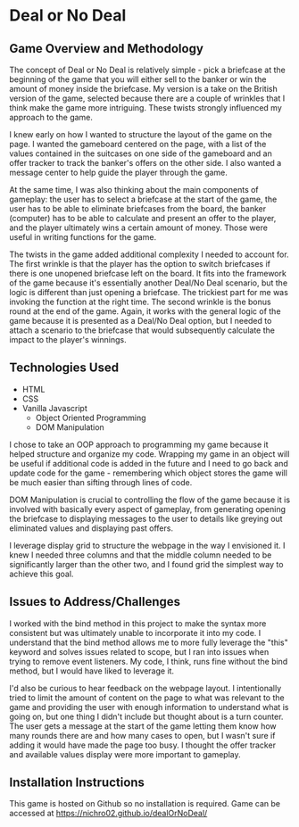 # Deal or No Deal

## Game Overview and Methodology
The concept of Deal or No Deal is relatively simple - pick a briefcase at the beginning of the game that you will either sell to the banker or win the amount of money inside the briefcase. My version is a take on the British version of the game, selected because there are a couple of wrinkles that I think make the game more intriguing. These twists strongly influenced my approach to the game.

I knew early on how I wanted to structure the layout of the game on the page. I wanted the gameboard centered on the page, with a list of the values contained in the suitcases on one side of the gameboard and an offer tracker to track the banker's offers on the other side. I also wanted a message center to help guide the player through the game.

At the same time, I was also thinking about the main components of gameplay: the user has to select a briefcase at the start of the game, the user has to be able to eliminate briefcases from the board, the banker (computer) has to be able to calculate and present an offer to the player, and the player ultimately wins a certain amount of money. Those were useful in writing functions for the game.

The twists in the game added additional complexity I needed to account for. The first wrinkle is that the player has the option to switch briefcases if there is one unopened briefcase left on the board. It fits into the framework of the game because it's essentially another Deal/No Deal scenario, but the logic is different than just opening a briefcase. The trickiest part for me was invoking the function at the right time. The second wrinkle is the bonus round at the end of the game. Again, it works with the general logic of the game because it is presented as a Deal/No Deal option, but I needed to attach a scenario to the briefcase that would subsequently calculate the impact to the player's winnings.

## Technologies Used

* HTML
* CSS
* Vanilla Javascript
    * Object Oriented Programming
    * DOM Manipulation

I chose to take an OOP approach to programming my game because it helped structure and organize my code. Wrapping my game in an object will be useful if additional code is added in the future and I need to go back and update code for the game - remembering which object stores the game will be much easier than sifting through lines of code.

DOM Manipulation is crucial to controlling the flow of the game because it is involved with basically every aspect of gameplay, from generating opening the briefcase to displaying messages to the user to details like greying out eliminated values and displaying past offers.

I leverage display grid to structure the webpage in the way I envisioned it. I knew I needed three columns and that the middle column needed to be significantly larger than the other two, and I found grid the simplest way to achieve this goal.

## Issues to Address/Challenges
I worked with the bind method in this project to make the syntax more consistent but was ultimately unable to incorporate it into my code. I understand that the bind method allows me to more fully leverage the "this" keyword and solves issues related to scope, but I ran into issues when trying to remove event listeners. My code, I think, runs fine without the bind method, but I would have liked to leverage it.

I'd also be curious to hear feedback on the webpage layout. I intentionally tried to limit the amount of content on the page to what was relevant to the game and providing the user with enough information to understand what is going on, but one thing I didn't include but thought about is a turn counter. The user gets a message at the start of the game letting them know how many rounds there are and how many cases to open, but I wasn't sure if adding it would have made the page too busy. I thought the offer tracker and available values display were more important to gameplay.

## Installation Instructions
This game is hosted on Github so no installation is required. Game can be accessed at https://nichro02.github.io/dealOrNoDeal/


